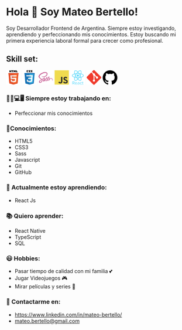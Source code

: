 # Hola 👋 Soy Mateo Bertello!
 
Soy Desarrollador Frontend de Argentina. Siempre estoy investigando, aprendiendo y perfeccionando mis conocimientos. Estoy buscando mi primera experiencia laboral formal para crecer como profesional.

## Skill set:

<p align="left">
<img src="./assets/html5.svg" height="auto" width="40">
<img src="./assets/css3.svg" height="auto" width="40">
<img src="./assets/sass.svg" height="auto" width="40">
<img src="./assets/javascript.svg" height="auto" width="40">
<img src="./assets/react.svg" height="auto" width="40">
<img src="./assets/git.svg" height="auto" width="40">
<img src="./assets/github.svg" height="auto" width="40">
</p>

### :technologist:💻🖥️ Siempre estoy trabajando en:

- Perfeccionar mis conocimientos

### 🧠Conocimientos:
- HTML5 
- CSS3
- Sass
- Javascript
- Git
- GitHub

### 🌱 Actualmente estoy aprendiendo:

- React Js

### 📚 Quiero aprender:
- React Native
- TypeScript
- SQL

### 😃 Hobbies:

- Pasar tiempo de calidad con mi familia 💕​
- Jugar Videojuegos 🎮​
- Mirar películas y series 🍿

### 📌 Contactarme en:

- https://www.linkedin.com/in/mateo-bertello/
- mateo.bertello@gmail.com

